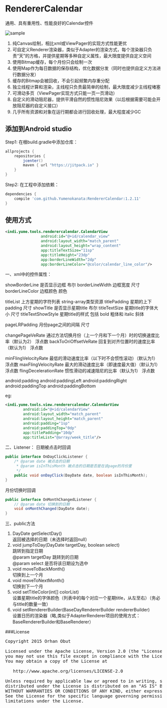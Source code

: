 # RendererCalendar
通用、具有重用性、性能良好的Calendar控件  

![sample](https://github.com/Yumenokanata/RendererCalendar/blob/master/pic.jpg)
  
1. 纯Canvas绘制，相比xml或ViewPager的实现方式性能更优
2. 可自定义Renderer渲染器，类似于Adapter的渲染方式，每个渲染器只负责“天”的方格，并提供星期等多种自定义属性，最大限度提供自定义空间
3. 使用Bitmap缓存，每个月份只会绘制一次
4. 使用Map作为每日数据的保存结构，优化数据分发（同时也提供自定义方法进行数据分发）
5. 缓存的Bitmap会被回收，不会引起频繁内存重分配
6. 独立线程计算和渲染，主线程只负责最简单的绘制，最大限度减少主线程堵塞
7. 可滑动多页（ViewPager实现方式只能一页一页滑动）
8. 自定义的滑动阻尼器，提供平滑自然的惯性阻尼效果（以后根据需要可能会开放阻尼器的自定义接口）
9. 几乎所有资源和对象在运行期都会进行回收处理，最大程度减少GC

## 添加到Android studio
Step1: 在根build.gradle中添加仓库：
```groovy
allprojects {
	repositories {
        jcenter()
		maven { url "https://jitpack.io" }
	}
}
```

Step2: 在工程中添加依赖：
```groovy
dependencies {
    compile 'com.github.Yumenokanata:RendererCalendar:1.2.11'
}
```

## 使用方式
```xml
<indi.yume.tools.renderercalendar.CalendarView
                android:id="@+id/calendar_view"
                android:layout_width="match_parent"
                android:layout_height="wrap_content"
                app:titleTextSize="11sp"
                app:titleHeight="23dp"
                app:borderLineWidth="2dp"
                app:borderLineColor="@color/calendar_line_color"/>
```

一、xml中的控件属性：

showBorderLine  是否显示边框  布尔
borderLineWidth  边框宽度  尺寸
borderLineColor  边框颜色  颜色

titleList  上方星期的字符列表  string-array类型资源
titlePadding  星期的上下padding  尺寸
showTitle   是否显示星期title  布尔
titleTextSize   星期title的字体大小  尺寸
titleTextShowStyle  星期title的样式  包括 bold 粗体和 italic 斜体

pageLRPadding  月份page之间的间隔  尺寸

changePageVeRate  通过方法切换月份（上一个月和下一个月）时的切换速度比率（默认为2）  浮点数
backToOriOffsetVeRate  回复到对齐位置时的速度比率（默认为1）  浮点数

minFlingVelocityRate  最低的滑动速度比率（以下时不会惯性滚动）（默认为1）  浮点数
maxFlingVelocityRate  最大的滑动速度比率（即速度最大值）（默认为1）  浮点数
flingDecelerationRate  惯性滑动的减速阻尼的比率（默认为1）  浮点数


android:padding
android:paddingLeft
android:paddingRight
android:paddingTop
android:paddingBottom

eg:
```xml
<indi.yume.tools.view.renderercalendar.CalendarView
        android:id="@+id/calendarView"
        android:layout_width="match_parent"
        android:layout_height="match_parent"
        android:padding="1sp"
        android:paddingTop="0dp"
        app:titlePadding="10dp"
        app:titleList="@array/week_title"/>
```
        
二、Listener：
日期被点击时回调
```java
public interface OnDayClickListener {
	/* @param date 被点击的日期
	 * @param isInThisMonth 被点击的日期是否是在该page的月份里
	 */
    public void onDayClick(DayDate date, boolean isInThisMonth);
}
```

月份切换时回调
```java
public interface OnMonthChangedListener {
	// @param date 切换到的日期
    void onMonthChanged(DayDate date);
}
```

三、public方法  
1. DayDate getSelectDay()   
	返回被选择的日期（未选择时返回null）  
2. void jumpToDay(DayDate targetDay, boolean select)  
	跳转到指定日期  
	@param targetDay 跳转到的日期  
	@param select  是否将该日期设为选中  
3. void moveToBackMonth()  
	切换到上一个月  
4. void moveToNextMonth()  
	切换到下一个月  
5. void setTitleColor(int[] colorList)  
	设置星期title的字体颜色（列表中的每个对应一个星期title，从左至右）（务必与title的数量一致）  
6. void setRendererBuilder(BaseDayRendererBuilder rendererBuilder)  
	设置日历的渲染器（略,类似于AdapterRenderer项目的使用方式：BaseRendererBuilder和BaseRenderer）  
	
###License
<pre>
Copyright 2015 Orhan Obut

Licensed under the Apache License, Version 2.0 (the "License");
you may not use this file except in compliance with the License.
You may obtain a copy of the License at

   http://www.apache.org/licenses/LICENSE-2.0

Unless required by applicable law or agreed to in writing, software
distributed under the License is distributed on an "AS IS" BASIS,
WITHOUT WARRANTIES OR CONDITIONS OF ANY KIND, either express or implied.
See the License for the specific language governing permissions and
limitations under the License.
</pre>
